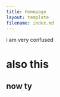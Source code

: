 ```yaml
---
title: Homepage
layout: template
filename: index.md
--- 
```


i am very confused 
# also this

## now ty


